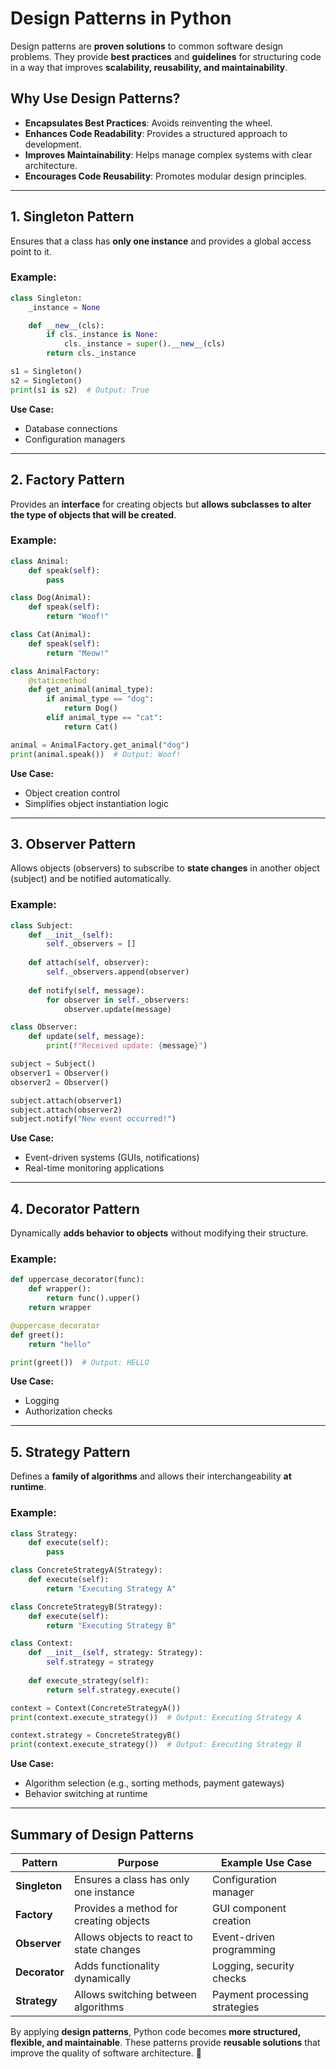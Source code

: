 # Design Patterns in Python

Design patterns are **proven solutions** to common software design problems. They provide **best practices** and **guidelines** for structuring code in a way that improves **scalability, reusability, and maintainability**.

## Why Use Design Patterns?
- **Encapsulates Best Practices**: Avoids reinventing the wheel.
- **Enhances Code Readability**: Provides a structured approach to development.
- **Improves Maintainability**: Helps manage complex systems with clear architecture.
- **Encourages Code Reusability**: Promotes modular design principles.

---

## 1. Singleton Pattern
Ensures that a class has **only one instance** and provides a global access point to it.

### Example:
```python
class Singleton:
    _instance = None

    def __new__(cls):
        if cls._instance is None:
            cls._instance = super().__new__(cls)
        return cls._instance

s1 = Singleton()
s2 = Singleton()
print(s1 is s2)  # Output: True
```
**Use Case:**
- Database connections
- Configuration managers

---

## 2. Factory Pattern
Provides an **interface** for creating objects but **allows subclasses to alter the type of objects that will be created**.

### Example:
```python
class Animal:
    def speak(self):
        pass

class Dog(Animal):
    def speak(self):
        return "Woof!"

class Cat(Animal):
    def speak(self):
        return "Meow!"

class AnimalFactory:
    @staticmethod
    def get_animal(animal_type):
        if animal_type == "dog":
            return Dog()
        elif animal_type == "cat":
            return Cat()

animal = AnimalFactory.get_animal("dog")
print(animal.speak())  # Output: Woof!
```
**Use Case:**
- Object creation control
- Simplifies object instantiation logic

---

## 3. Observer Pattern
Allows objects (observers) to subscribe to **state changes** in another object (subject) and be notified automatically.

### Example:
```python
class Subject:
    def __init__(self):
        self._observers = []
    
    def attach(self, observer):
        self._observers.append(observer)
    
    def notify(self, message):
        for observer in self._observers:
            observer.update(message)

class Observer:
    def update(self, message):
        print(f"Received update: {message}")

subject = Subject()
observer1 = Observer()
observer2 = Observer()

subject.attach(observer1)
subject.attach(observer2)
subject.notify("New event occurred!")
```
**Use Case:**
- Event-driven systems (GUIs, notifications)
- Real-time monitoring applications

---

## 4. Decorator Pattern
Dynamically **adds behavior to objects** without modifying their structure.

### Example:
```python
def uppercase_decorator(func):
    def wrapper():
        return func().upper()
    return wrapper

@uppercase_decorator
def greet():
    return "hello"

print(greet())  # Output: HELLO
```
**Use Case:**
- Logging
- Authorization checks

---

## 5. Strategy Pattern
Defines a **family of algorithms** and allows their interchangeability **at runtime**.

### Example:
```python
class Strategy:
    def execute(self):
        pass

class ConcreteStrategyA(Strategy):
    def execute(self):
        return "Executing Strategy A"

class ConcreteStrategyB(Strategy):
    def execute(self):
        return "Executing Strategy B"

class Context:
    def __init__(self, strategy: Strategy):
        self.strategy = strategy
    
    def execute_strategy(self):
        return self.strategy.execute()

context = Context(ConcreteStrategyA())
print(context.execute_strategy())  # Output: Executing Strategy A

context.strategy = ConcreteStrategyB()
print(context.execute_strategy())  # Output: Executing Strategy B
```
**Use Case:**
- Algorithm selection (e.g., sorting methods, payment gateways)
- Behavior switching at runtime

---

## Summary of Design Patterns
| Pattern | Purpose | Example Use Case |
|---------|---------|-----------------|
| **Singleton** | Ensures a class has only one instance | Configuration manager |
| **Factory** | Provides a method for creating objects | GUI component creation |
| **Observer** | Allows objects to react to state changes | Event-driven programming |
| **Decorator** | Adds functionality dynamically | Logging, security checks |
| **Strategy** | Allows switching between algorithms | Payment processing strategies |

By applying **design patterns**, Python code becomes **more structured, flexible, and maintainable**. These patterns provide **reusable solutions** that improve the quality of software architecture. 🚀